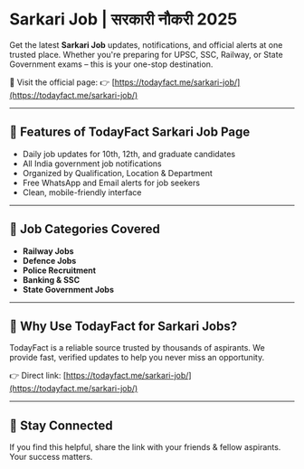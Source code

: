 # Sarkari Job | सरकारी नौकरी 2025

Get the latest **Sarkari Job** updates, notifications, and official alerts at one trusted place. Whether you're preparing for UPSC, SSC, Railway, or State Government exams – this is your one-stop destination.

📌 Visit the official page: 👉 [https://todayfact.me/sarkari-job/](https://todayfact.me/sarkari-job/)

---

## 🔔 Features of TodayFact Sarkari Job Page

- Daily job updates for 10th, 12th, and graduate candidates
- All India government job notifications
- Organized by Qualification, Location & Department
- Free WhatsApp and Email alerts for job seekers
- Clean, mobile-friendly interface

---

## 📂 Job Categories Covered

- **Railway Jobs**
- **Defence Jobs**
- **Police Recruitment**
- **Banking & SSC**
- **State Government Jobs**

---

## 📌 Why Use TodayFact for Sarkari Jobs?

TodayFact is a reliable source trusted by thousands of aspirants. We provide fast, verified updates to help you never miss an opportunity.

👉 Direct link: [https://todayfact.me/sarkari-job/](https://todayfact.me/sarkari-job/)

---

## 🔗 Stay Connected

If you find this helpful, share the link with your friends & fellow aspirants. Your success matters.

